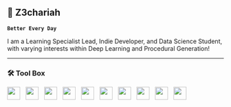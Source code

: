 ## 🧠 Z3chariah

**`Better Every Day`**


I am a Learning Specialist Lead, Indie Developer, and Data Science Student, with varying interests within Deep Learning and Procedural Generation!


        
<p>


  
</p>

  ---

  
### 🛠️ Tool Box




 <p>
        <img align="left" width="30px" style="padding-right:10px;" src="https://cdn.jsdelivr.net/gh/devicons/devicon@latest/icons/tailwindcss/tailwindcss-original.svg"/>
        <img align="left" width="30px" style="padding-right:10px;" src="https://cdn.jsdelivr.net/gh/devicons/devicon@latest/icons/typescript/typescript-original.svg"/>
        <img align="left" width="30px" style="padding-right:10px;" src="https://cdn.jsdelivr.net/gh/devicons/devicon@latest/icons/python/python-plain.svg"/> 
        <img align="left" width="30px" style="padding-right:10px;" src="https://cdn.jsdelivr.net/gh/devicons/devicon@latest/icons/go/go-original.svg"/>  
        <img align="left" width="30px" style="padding-right:10px;" src="https://cdn.jsdelivr.net/gh/devicons/devicon@latest/icons/mongodb/mongodb-original.svg"/>
         <img align="left" width="30px" style="padding-right:10px;" src="https://cdn.jsdelivr.net/gh/devicons/devicon@latest/icons/sqlite/sqlite-original.svg"/>
        <img align="left" width="30px" style="padding-right:10px;" src="https://cdn.jsdelivr.net/gh/devicons/devicon@latest/icons/fastapi/fastapi-plain.svg" /> 
        <img align="left" width="30px" style="padding-right:10px;" src="https://cdn.jsdelivr.net/gh/devicons/devicon@latest/icons/git/git-plain.svg"/>  
        <img align="left" width="30px" style="padding-right:10px;" src="https://cdn.jsdelivr.net/gh/devicons/devicon@latest/icons/blender/blender-original.svg"/> 
           <img align="left" width="30px" style="padding-right:10px;" src="https://cdn.jsdelivr.net/gh/devicons/devicon@latest/icons/godot/godot-original.svg"/> 
     <br>   
   
   </p>

#





   


